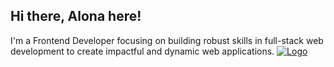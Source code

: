 ## Hi there, Alona here! 
I'm a Frontend Developer focusing on building robust skills in full-stack web development to create impactful and dynamic web applications. 
 [![Logo](https://upload.wikimedia.org/wikipedia/commons/0/01/LinkedIn_Logo.svg)](https://www.linkedin.com/in/alona-chmovzh-492939124)




<!--
**NZAlona/NZAlona** is a ✨ _special_ ✨ repository because its `README.md` (this file) appears on your GitHub profile.

Here are some ideas to get you started:

- 🔭 I’m currently working on ...
- 🌱 I’m currently learning ...
- 👯 I’m looking to collaborate on ...
- 🤔 I’m looking for help with ...
- 💬 Ask me about ...
- 📫 How to reach me: ...
- 😄 Pronouns: ...
- ⚡ Fun fact: ...
-->
